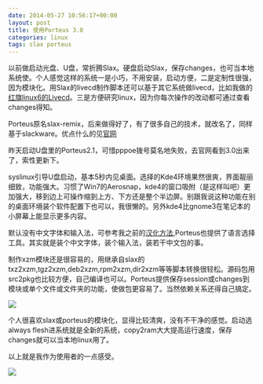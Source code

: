 ```yaml
---
date: 2014-05-27 10:56:17+00:00
layout: post
title: 使用Porteus 3.0
categories: linux
tags: slax porteus
---
```


以前做启动光盘、U盘，常折腾Slax。硬盘启动Slax，保存changes，也可当本地系统使。个人感觉这样的系统一是小巧，不用安装，启动方便，二是定制性很强，因为模块化。用Slax的livecd制作脚本还可以基于其它系统做livecd，比如我做的[红旗linux6的Livecd](http://hi.baidu.com/xulihanghai/item/f2933cd7da5fd7da251f40ed)。三是方便研究linux，因为你每次操作的改动都可通过查看changes得知。

Porteus原名slax-remix，后来做得好了，有了很多自己的技术，就改名了，同样基于slackware。优点什么的见[官网](http://www.porteus.org/info/why-choose-porteus.html)

昨天启动U盘里的Porteus2.1，可惜pppoe拨号莫名地失败，去官网看到3.0出来了，索性更新下。

syslinux引导U盘启动，基本5秒内见桌面。选择的Kde4环境果然很爽，界面靓丽细致，功能强大。习惯了Win7的Aerosnap，kde4的窗口吸附（是这样叫吧）更加强大，移到边上可操作缩到上方、下方还是整个半边屏。别跟我说这种功能在别的桌面环境装个软件配置下也可以，我很懒的。另外kde4比gnome3在笔记本的小屏幕上能显示更多内容。

默认没有中文字体和输入法，可参考我之前的[汉化方法](http://hi.baidu.com/xulihanghai/item/8baf76fc70fdecb131c199d1),Porteus也提供了语言选择工具。其实就是装个中文字体，装个输入法，装若干中文包的事。

制作xzm模块还是很容易的，用继承自slax的txz2xzm,tgz2xzm,deb2xzm,rpm2xzm,dir2xzm等等脚本转换很轻松。源码包用src2pkg也比较方便，自己编译也可以。Porteus提供保存session或changes到模块或单个文件或文件夹的功能，使做包更容易了。当然依赖关系还得自己搞定。

![](https://raw2.github.com/xulihang/xulihang.github.io/master/album/porteus/snapshot2.jpeg)

个人很喜欢slax或porteus的模块化，显得比较清爽，没有不干净的感觉。启动选always flesh进系统就是全新的系统，copy2ram大大提高运行速度，保存changes就可以当本地linux用了。

以上就是我作为使用者的一点感受。


![](https://raw2.github.com/xulihang/xulihang.github.io/master/album/porteus/snapshot3.jpeg)